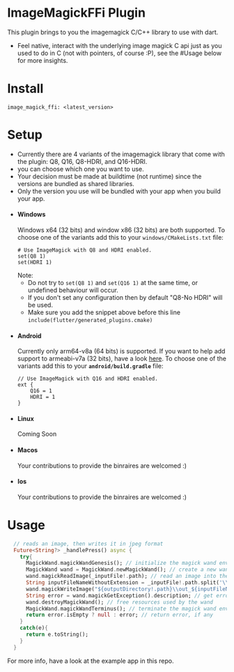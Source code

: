 # ImageMagickFFi Plugin
This plugin brings to you the imagemagick C/C++ library to use with dart.
- Feel native, interact with the underlying image magick C api just as you used to do in C (not with pointers, of course :P), see the #Usage below for more insights.

# Install
`image_magick_ffi: <latest_version>`

# Setup
- Currently there are 4 variants of the imagemagick library that come with the plugin: Q8, Q16, Q8-HDRI, and Q16-HDRI.
- you can choose which one you want to use.
- Your decision must be made at buildtime (not runtime) since the versions are bundled as shared libraries.
- Only the version you use will be bundled with your app when you build your app.
- #### Windows
  Windows x64 (32 bits) and window x86 (32 bits) are both supported.
  To choose one of the variants add this to your `windows/CMakeLists.txt` file:
    ```
    # Use ImageMagick with Q8 and HDRI enabled.
    set(Q8 1)
    set(HDRI 1)
    ```
  Note:
  - Do not try to `set(Q8 1)` and `set(Q16 1)` at the same time, or undefined behaviour will occur.
  - If you don't set any configuration then by default "Q8-No HDRI" will be used.
  - Make sure you add the snippet above before this line `include(flutter/generated_plugins.cmake)`
- #### Android
  Currently only arm64-v8a (64 bits) is supported. If you want to help add support to armeabi-v7a (32 bits), have a look [here](https://github.com/MolotovCherry/Android-ImageMagick7/discussions/95).
  To choose one of the variants add this to your **`android/build.gradle`** file:
    ```
    // Use ImageMagick with Q16 and HDRI enabled.
    ext {
        Q16 = 1
        HDRI = 1
    }
    ```
- #### Linux
  Coming Soon
- #### Macos
  Your contributions to provide the binraires are welcomed :)
- #### Ios
  Your contributions to provide the binraires are welcomed :)

# Usage
```dart
  // reads an image, then writes it in jpeg format
  Future<String?> _handlePress() async {
    try{
      MagickWand.magickWandGenesis(); // initialize the magick wand environment
      MagickWand wand = MagickWand.newMagickWand(); // create a new wand, which can be used to manipulate images
      wand.magickReadImage(_inputFile!.path); // read an image into the wand
      String inputFileNameWithoutExtension = _inputFile!.path.split('\\').last.split('.').first; // get input image name without extension
      wand.magickWriteImage("${outputDirectory!.path}\\out_${inputFileNameWithoutExtension}.jpeg"); // write image
      String error = wand.magickGetException().description; // get error, if any
      wand.destroyMagickWand(); // free resources used by the wand
      MagickWand.magickWandTerminus(); // terminate the magick wand environment
      return error.isEmpty ? null : error; // return error, if any
    }
    catch(e){
      return e.toString();
    }
  }
  ```
For more info, have a look at the example app in this repo.